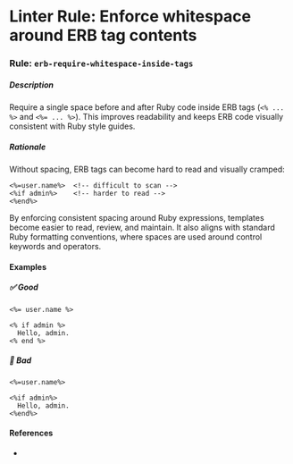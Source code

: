 # Linter Rule: Enforce whitespace around ERB tag contents 

### Rule: `erb-require-whitespace-inside-tags`

##### Description

Require a single space before and after Ruby code inside ERB tags (`<% ... %>` and `<%= ... %>`). This improves readability and keeps ERB code visually consistent with Ruby style guides.

##### Rationale

Without spacing, ERB tags can become hard to read and visually cramped:

```erb
<%=user.name%>  <!-- difficult to scan -->
<%if admin%>    <!-- harder to read -->
<%end%>
```

By enforcing consistent spacing around Ruby expressions, templates become easier to read, review, and maintain. It also aligns with standard Ruby formatting conventions, where spaces are used around control keywords and operators.

#### Examples

##### ✅ Good

```erb
<%= user.name %>

<% if admin %>
  Hello, admin.
<% end %>
```

##### 🚫 Bad

```erb
<%=user.name%>

<%if admin%>
  Hello, admin.
<%end%>
```

#### References

-